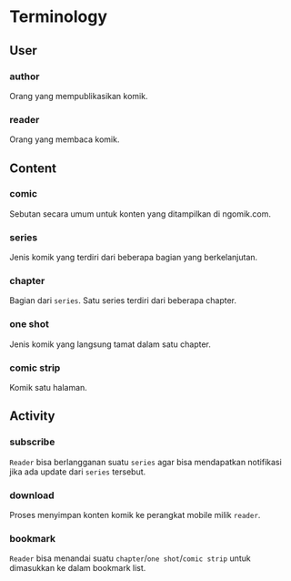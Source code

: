 # Terminology

## User

### author
Orang yang mempublikasikan komik.

### reader
Orang yang membaca komik.

## Content

### comic
Sebutan secara umum untuk konten yang ditampilkan di ngomik.com.

### series
Jenis komik yang terdiri dari beberapa bagian yang berkelanjutan.

### chapter
Bagian dari `series`. Satu series terdiri dari beberapa chapter.

### one shot
Jenis komik yang langsung tamat dalam satu chapter.

### comic strip
Komik satu halaman.

## Activity

### subscribe
`Reader` bisa berlangganan suatu `series` agar bisa mendapatkan notifikasi jika ada update dari `series` tersebut.

### download
Proses menyimpan konten komik ke perangkat mobile milik `reader`.

### bookmark
`Reader` bisa menandai suatu `chapter`/`one shot`/`comic strip` untuk dimasukkan ke dalam bookmark list.